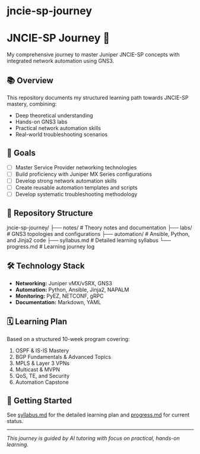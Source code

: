 # jncie-sp-journey
# JNCIE-SP Journey 🚀

My comprehensive journey to master Juniper JNCIE-SP concepts with integrated network automation using GNS3.

## 📚 Overview

This repository documents my structured learning path towards JNCIE-SP mastery, combining:
- Deep theoretical understanding
- Hands-on GNS3 labs  
- Practical network automation skills
- Real-world troubleshooting scenarios

## 🎯 Goals

- [ ] Master Service Provider networking technologies
- [ ] Build proficiency with Juniper MX Series configurations
- [ ] Develop strong network automation skills
- [ ] Create reusable automation templates and scripts
- [ ] Develop systematic troubleshooting methodology

## 📁 Repository Structure
jncie-sp-journey/
├── notes/ # Theory notes and documentation
├── labs/ # GNS3 topologies and configurations
├── automation/ # Ansible, Python, and Jinja2 code
├── syllabus.md # Detailed learning syllabus
└── progress.md # Learning journey log

## 🛠️ Technology Stack

- **Networking:** Juniper vMX/vSRX, GNS3
- **Automation:** Python, Ansible, Jinja2, NAPALM
- **Monitoring:** PyEZ, NETCONF, gRPC
- **Documentation:** Markdown, YAML

## 🗓️ Learning Plan

Based on a structured 10-week program covering:

1. OSPF & IS-IS Mastery
2. BGP Fundamentals & Advanced Topics
3. MPLS & Layer 3 VPNs
4. Multicast & MVPN
5. QoS, TE, and Security
6. Automation Capstone

## 🚀 Getting Started

See [syllabus.md](syllabus.md) for the detailed learning plan and [progress.md](progress.md) for current status.

---

*This journey is guided by AI tutoring with focus on practical, hands-on learning.*
